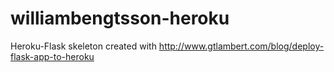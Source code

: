 # williambengtsson-heroku

Heroku-Flask skeleton created with http://www.gtlambert.com/blog/deploy-flask-app-to-heroku